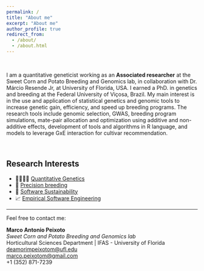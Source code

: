 ```yaml
---
permalink: /
title: "About me"
excerpt: "About me"
author_profile: true
redirect_from: 
  - /about/
  - /about.html
---
```


<br>

I am a quantitative geneticist working as an **Associated researcher** at the Sweet Corn and Potato Breeding and Genomics lab, in collaboration with Dr. Márcio Resende Jr, at University of Florida, USA. I earned a PhD. in genetics and breeding at the Federal University of Viçosa, Brazil. My main interest is in the use and application of statistical genetics and genomic tools to increase genetic gain, efficiency, and speed up breeding programs. The research tools include genomic selection, GWAS, breeding program simulations, mate-pair allocation and optimization using additive and non-additive effects, development of tools and algorithms in R language, and models to leverage GxE interaction for cultivar recommendation.


<br>

## Research Interests

* 👨‍👩‍👧‍👦 [Quantitative Genetics](/)
* 🧠 [Precision breeding](/)
* 🍃 [Software Sustainability](/)
* 📈 [Empirical Software Engineering](/)

*** 

Feel free to contact me:  

**Marco Antonio Peixoto**  
*Sweet Corn and Potato Breeding and Genomics lab*  
Horticultural Sciences Department | IFAS - University of Florida  
deamorimpeixotom@ufl.edu  
marco.peixotom@gmail.com  
+1 (352) 871-7239  


<br>

